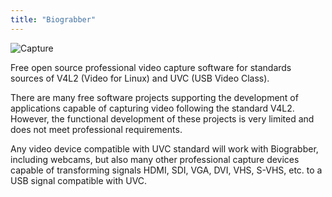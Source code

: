 ```yaml
---
title: "Biograbber"
---
```


![Capture](/images/capture1.jpg)

Free open source professional video capture software for standards sources of V4L2 (Video for Linux) and UVC (USB Video Class).

There are many free software projects supporting the development of applications capable of capturing video following the standard V4L2. However, the functional development of these projects is very limited and does not meet professional requirements.

Any video device compatible with UVC standard will work with Biograbber, including webcams, but also many other professional capture devices capable of transforming signals HDMI, SDI, VGA, DVI, VHS, S-VHS, etc. to a USB signal compatible with UVC.

